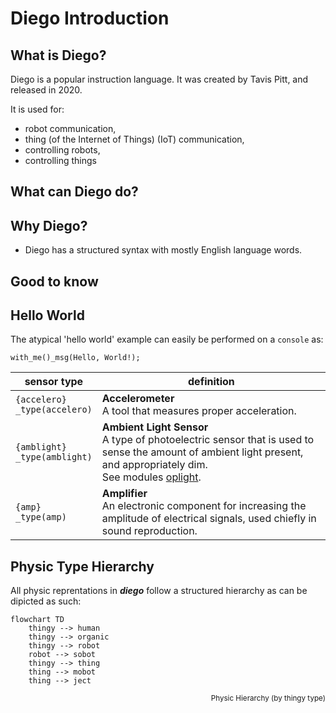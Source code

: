 # Diego Introduction

## What is Diego?

Diego is a popular instruction language. It was created by Tavis Pitt, and released in 2020.

It is used for:

* robot communication,
* thing (of the Internet of Things) (IoT) communication,
* controlling robots,
* controlling things

## What can Diego do?


## Why Diego?
+ Diego has a structured syntax with mostly English language words.


## Good to know


## Hello World

The atypical 'hello world' example can easily be performed on a `console` as:

```Diego
with_me()_msg(Hello, World!);
```


| sensor type | definition |
| --- | --- |
| <a name="accelero"></a>`{accelero}`<br>`_type(accelero)` | **Accelerometer**<br>A tool that measures proper acceleration. |
| <a name="amblight"></a>`{amblight}`<br>`_type(amblight)` | **Ambient Light Sensor**<br>A type of photoelectric sensor that is used to sense the amount of ambient light present, and appropriately dim.<br>See modules [oplight](#oplight). |
| <a name="amp"></a>`{amp}`<br>`_type(amp)` | **Amplifier**<br>An electronic component for increasing the amplitude of electrical signals, used chiefly in sound reproduction. |

## Physic Type Hierarchy
All physic reprentations in ***diego*** follow a structured hierarchy as can be dipicted as such:
```mermaid
flowchart TD
    thingy --> human
    thingy --> organic
    thingy --> robot
    robot --> sobot
    thingy --> thing
    thing --> mobot
    thing --> ject
```
<div style="text-align: right"><sub>Physic Hierarchy (by thingy type)</sub></div><br>


